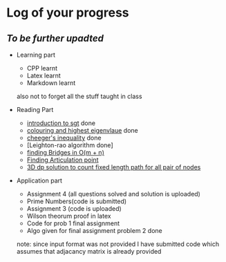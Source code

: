 # Log of your progress
## _To be further upadted_
* Learning part
  * CPP learnt
  * Latex learnt
  * Markdown learnt
 
  also not to forget all the stuff taught in class
 
* Reading Part
  * [introduction to sgt](www.cse.iitk.ac.in/users/rmittal/reports/11intro_sgt.pdf) done
  * [colouring and highest eigenvlaue](www.cse.iitk.ac.in/users/rmittal/reports/12color.pdf) done
  * [cheeger's inequality](www.cse.iitk.ac.in/users/rmittal/reports/13cheeger.pdf) done
  * [Leighton-rao algorithm done]
  * [finding Bridges in O(m + n)](www.e-maxx-eng.appspot.com/graph/bridge-searching.html)
  * [Finding Articulation point](www.e-maxx-eng.appspot.com/graph/cutpoints.html)
  * [3D dp solution to count fixed length path for all pair of nodes](www.e-maxx-eng.appspot.com/graph/fixed_lenght_paths.html)
* Application part
  * Assignment 4 (all questions solved and solution is uploaded)
  * Prime Numbers(code is submitted)
  * Assignment 3 (code is uploaded)
  * Wilson theorum proof in latex
  *  Code for prob 1 final assignment
  *  Algo given for final assignment problem 2 done
  
  
  
    note: since input format was not provided I have submitted code which assumes that adjacancy matrix is already provided
